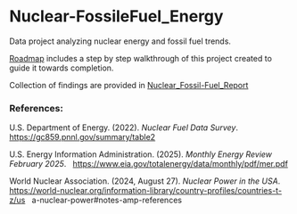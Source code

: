 # Nuclear-FossileFuel_Energy
Data project analyzing nuclear energy and fossil fuel trends.

[Roadmap](Roadmap.md) includes a step by step walkthrough of this project created to guide it towards completion.

Collection of findings are provided in [Nuclear_Fossil-Fuel_Report](Nuclear_Fossil-Fuel_Report.pdf)

### **References:**

U.S. Department of Energy. (2022). *Nuclear Fuel Data Survey*.
&nbsp; https://gc859.pnnl.gov/summary/table2
  
U.S. Energy Information Administration. (2025). *Monthly Energy Review February 2025*.
&nbsp; https://www.eia.gov/totalenergy/data/monthly/pdf/mer.pdf
  
World Nuclear Association. (2024, August 27). *Nuclear Power in the USA*.
&nbsp; https://world-nuclear.org/information-library/country-profiles/countries-t-z/us
&nbsp; a-nuclear-power#notes-amp-references
